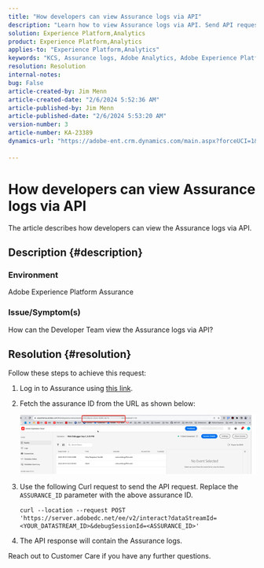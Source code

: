 ```yaml
---
title: "How developers can view Assurance logs via API"
description: "Learn how to view Assurance logs via API. Send API request and replace Assurance ID as described."
solution: Experience Platform,Analytics
product: Experience Platform,Analytics
applies-to: "Experience Platform,Analytics"
keywords: "KCS, Assurance logs, Adobe Analytics, Adobe Experience Platform"
resolution: Resolution
internal-notes: 
bug: False
article-created-by: Jim Menn
article-created-date: "2/6/2024 5:52:36 AM"
article-published-by: Jim Menn
article-published-date: "2/6/2024 5:53:20 AM"
version-number: 3
article-number: KA-23389
dynamics-url: "https://adobe-ent.crm.dynamics.com/main.aspx?forceUCI=1&pagetype=entityrecord&etn=knowledgearticle&id=433543e7-b3c4-ee11-9079-6045bd006268"

---
```

# How developers can view Assurance logs via API


The article describes how developers can view the Assurance logs via API.

## Description {#description}


### Environment

Adobe Experience Platform Assurance

### Issue/Symptom(s)

How can the Developer Team view the Assurance logs via API?


## Resolution {#resolution}


Follow these steps to achieve this request:

1. Log in to Assurance using [this link](https://experience.adobe.com/assurance).
2. Fetch the assurance ID from the URL as shown below:

    ![](assets/41e62e4b-3ba0-ee11-be37-6045bd006239.png)
3. Use the following Curl request to send the API request. Replace the `ASSURANCE_ID` parameter with the above assurance ID.<br>    


    ```
    curl --location --request POST 'https://server.adobedc.net/ee/v2/interact?dataStreamId= <YOUR_DATASTREAM_ID>&debugSessionId=<ASSURANCE_ID>'
    ```


4. The API response will contain the Assurance logs.


Reach out to Customer Care if you have any further questions.
